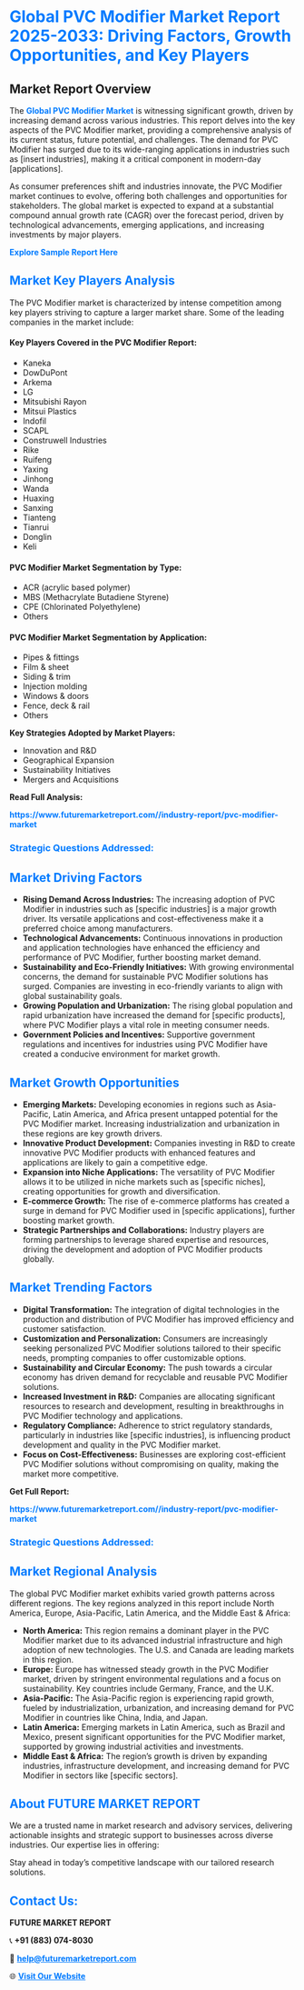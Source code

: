 <h1 style="color: #007BFF;">Global PVC Modifier Market Report 2025-2033: Driving Factors, Growth Opportunities, and Key Players</h1>

<section id="overview">
<h2>Market Report Overview</h2>
<p>The <a href="https://www.futuremarketreport.com//industry-report/pvc-modifier-market" style="color: #007BFF; text-decoration: none;"><strong>Global PVC Modifier Market</strong></a> is witnessing significant growth, driven by increasing demand across various industries. This report delves into the key aspects of the PVC Modifier market, providing a comprehensive analysis of its current status, future potential, and challenges. The demand for PVC Modifier has surged due to its wide-ranging applications in industries such as [insert industries], making it a critical component in modern-day [applications].</p>
<p>As consumer preferences shift and industries innovate, the PVC Modifier market continues to evolve, offering both challenges and opportunities for stakeholders. The global market is expected to expand at a substantial compound annual growth rate (CAGR) over the forecast period, driven by technological advancements, emerging applications, and increasing investments by major players.</p>
</section>

<section id="overview">
<p><a href="https://www.futuremarketreport.com//request-sample/reportId=60857" style="color: #007BFF; text-decoration: none;"><strong>Explore Sample Report Here</strong></a></p>
</section>

<section id="key-players">
<h2 style="color: #007BFF;">Market Key Players Analysis</h2>
<p>The PVC Modifier market is characterized by intense competition among key players striving to capture a larger market share. Some of the leading companies in the market include:</p>
<h4>Key Players Covered in the PVC Modifier Report:</h4>
<ul><li>Kaneka</li><li>DowDuPont</li><li>Arkema</li><li>LG</li><li>Mitsubishi Rayon</li><li>Mitsui Plastics</li><li>Indofil</li><li>SCAPL</li><li>Construwell Industries</li><li>Rike</li><li>Ruifeng</li><li>Yaxing</li><li>Jinhong</li><li>Wanda</li><li>Huaxing</li><li>Sanxing</li><li>Tianteng</li><li>Tianrui</li><li>Donglin</li><li>Keli</li></ul>
<h4>PVC Modifier Market Segmentation by Type:</h4>
<ul><li>ACR (acrylic based polymer)</li><li>MBS (Methacrylate Butadiene Styrene)</li><li>CPE (Chlorinated Polyethylene)</li><li>Others</li></ul>

<h4>PVC Modifier Market Segmentation by Application:</h4>
<ul><li>Pipes &amp; fittings</li><li>Film &amp; sheet</li><li>Siding &amp; trim</li><li>Injection molding</li><li>Windows &amp; doors</li><li>Fence, deck &amp; rail</li><li>Others</li></ul>
<p><strong>Key Strategies Adopted by Market Players:</strong></p>
<ul>
<li>Innovation and R&D</li>
<li>Geographical Expansion</li>
<li>Sustainability Initiatives</li>
<li>Mergers and Acquisitions</li>
</ul>
</section>

<section>
<p><strong>Read Full Analysis: </strong></p><a href="https://www.futuremarketreport.com//industry-report/pvc-modifier-market" style="color: #007BFF; text-decoration: none;"><strong>https://www.futuremarketreport.com//industry-report/pvc-modifier-market</strong></a>
<h3 style="color: #007BFF;">Strategic Questions Addressed:</h3>
</section>

<section id="driving-factors">
<h2 style="color: #007BFF;">Market Driving Factors</h2>
<ul>
<li><strong>Rising Demand Across Industries:</strong> The increasing adoption of PVC Modifier in industries such as [specific industries] is a major growth driver. Its versatile applications and cost-effectiveness make it a preferred choice among manufacturers.</li>
<li><strong>Technological Advancements:</strong> Continuous innovations in production and application technologies have enhanced the efficiency and performance of PVC Modifier, further boosting market demand.</li>
<li><strong>Sustainability and Eco-Friendly Initiatives:</strong> With growing environmental concerns, the demand for sustainable PVC Modifier solutions has surged. Companies are investing in eco-friendly variants to align with global sustainability goals.</li>
<li><strong>Growing Population and Urbanization:</strong> The rising global population and rapid urbanization have increased the demand for [specific products], where PVC Modifier plays a vital role in meeting consumer needs.</li>
<li><strong>Government Policies and Incentives:</strong> Supportive government regulations and incentives for industries using PVC Modifier have created a conducive environment for market growth.</li>
</ul>
</section>

<section id="growth-opportunities">
<h2 style="color: #007BFF;">Market Growth Opportunities</h2>
<ul>
<li><strong>Emerging Markets:</strong> Developing economies in regions such as Asia-Pacific, Latin America, and Africa present untapped potential for the PVC Modifier market. Increasing industrialization and urbanization in these regions are key growth drivers.</li>
<li><strong>Innovative Product Development:</strong> Companies investing in R&D to create innovative PVC Modifier products with enhanced features and applications are likely to gain a competitive edge.</li>
<li><strong>Expansion into Niche Applications:</strong> The versatility of PVC Modifier allows it to be utilized in niche markets such as [specific niches], creating opportunities for growth and diversification.</li>
<li><strong>E-commerce Growth:</strong> The rise of e-commerce platforms has created a surge in demand for PVC Modifier used in [specific applications], further boosting market growth.</li>
<li><strong>Strategic Partnerships and Collaborations:</strong> Industry players are forming partnerships to leverage shared expertise and resources, driving the development and adoption of PVC Modifier products globally.</li>
</ul>
</section>

<section id="trending-factors">
<h2 style="color: #007BFF;">Market Trending Factors</h2>
<ul>
<li><strong>Digital Transformation:</strong> The integration of digital technologies in the production and distribution of PVC Modifier has improved efficiency and customer satisfaction.</li>
<li><strong>Customization and Personalization:</strong> Consumers are increasingly seeking personalized PVC Modifier solutions tailored to their specific needs, prompting companies to offer customizable options.</li>
<li><strong>Sustainability and Circular Economy:</strong> The push towards a circular economy has driven demand for recyclable and reusable PVC Modifier solutions.</li>
<li><strong>Increased Investment in R&D:</strong> Companies are allocating significant resources to research and development, resulting in breakthroughs in PVC Modifier technology and applications.</li>
<li><strong>Regulatory Compliance:</strong> Adherence to strict regulatory standards, particularly in industries like [specific industries], is influencing product development and quality in the PVC Modifier market.</li>
<li><strong>Focus on Cost-Effectiveness:</strong> Businesses are exploring cost-efficient PVC Modifier solutions without compromising on quality, making the market more competitive.</li>
</ul>
</section>

<section>
<p><strong>Get Full Report: </strong></p><a href="https://www.futuremarketreport.com//industry-report/pvc-modifier-market" style="color: #007BFF; text-decoration: none;"><strong>https://www.futuremarketreport.com//industry-report/pvc-modifier-market</strong></a>
<h3 style="color: #007BFF;">Strategic Questions Addressed:</h3>
</section>


<section id="regional-analysis">
<h2 style="color: #007BFF;">Market Regional Analysis</h2>
<p>The global PVC Modifier market exhibits varied growth patterns across different regions. The key regions analyzed in this report include North America, Europe, Asia-Pacific, Latin America, and the Middle East & Africa:</p>
<ul>
<li><strong>North America:</strong> This region remains a dominant player in the PVC Modifier market due to its advanced industrial infrastructure and high adoption of new technologies. The U.S. and Canada are leading markets in this region.</li>
<li><strong>Europe:</strong> Europe has witnessed steady growth in the PVC Modifier market, driven by stringent environmental regulations and a focus on sustainability. Key countries include Germany, France, and the U.K.</li>
<li><strong>Asia-Pacific:</strong> The Asia-Pacific region is experiencing rapid growth, fueled by industrialization, urbanization, and increasing demand for PVC Modifier in countries like China, India, and Japan.</li>
<li><strong>Latin America:</strong> Emerging markets in Latin America, such as Brazil and Mexico, present significant opportunities for the PVC Modifier market, supported by growing industrial activities and investments.</li>
<li><strong>Middle East & Africa:</strong> The region’s growth is driven by expanding industries, infrastructure development, and increasing demand for PVC Modifier in sectors like [specific sectors].</li>
</ul>
</section>

<footer>
<h2 style="color: #007BFF;">About FUTURE MARKET REPORT</h2>
<p>We are a trusted name in market research and advisory services, delivering actionable insights and strategic support to businesses across diverse industries. Our expertise lies in offering:</p>

<p>Stay ahead in today’s competitive landscape with our tailored research solutions.</p>

<h2 style="color: #007BFF;">Contact Us:</h2>
<p><strong>FUTURE MARKET REPORT</strong></p>
<p>📞 <strong>+91 (883) 074-8030</strong></p>
<p>📧 <strong><a href="mailto:help@futuremarketreport.com" style="color: #007BFF;">help@futuremarketreport.com</a></strong></p>
<p>🌐 <strong><a href="https://www.futuremarketreport.com/" style="color: #007BFF;">Visit Our Website</a></strong></p>
</footer>